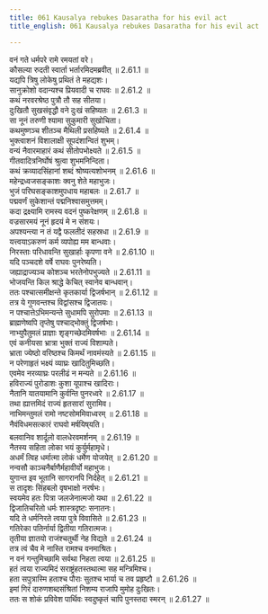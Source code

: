 ```yaml
---
title: 061 Kausalya rebukes Dasaratha for his evil act
title_english: 061 Kausalya rebukes Dasaratha for his evil act

---
```

<div class="audioEmbed"  caption="श्रीराम-हरिसीताराममूर्ति-घनपाठिभ्यां वचनम्" src="https://archive.org/download/Ramayana-recitation-Sriram-harisItArAmamUrti-Ghanapaati-v2/Kanda_2/Kanda_2_AYK-061-Kousalya_Krutha_Dahsratha_Nindaa.mp3"></div>

  
वनं गते धर्मपरे रामे रमयतां वरे।  
कौसल्या रुदती स्वार्ता भर्तारमिदमब्रवीत् ॥ 2.61.1 ॥   
यद्यपि त्रिषु लोकेषु प्रथितं ते महद्यशः।  
सानुक्रोशो वदान्यश्च प्रियवादी च राघवः ॥ 2.61.2 ॥   
कथं नरवरश्रेष्ठ पुत्रौ तौ सह सीतया।  
दुःखितौ सुखसंवृद्धौ वने दुःखं सहिष्यतः ॥ 2.61.3 ॥   
सा नूनं तरुणी श्यामा सुकुमारी सुखोचिता।  
कथमुष्णञ्च शीतञ्च मैथिली प्रसहिष्यते ॥ 2.61.4 ॥   
भुक्त्वाशनं विशालाक्षी सूपदंशान्वितं शुभम्।  
वन्यं नैवारमाहारं कथं सीतोपभोक्ष्यते ॥ 2.61.5 ॥   
गीतवादित्रनिर्घोषं श्रुत्वा शुभमनिन्दिता।  
कथं क्रव्यादसिंहानां शब्दं श्रोष्यत्यशोभनम् ॥ 2.61.6 ॥   
महेन्द्रध्वजसङ्काशः क्वनु शेते महाभुजः।  
भुजं परिघसङ्काशमुपधाय महाबलः ॥ 2.61.7 ॥   
पद्मवर्णं सुकेशान्तं पद्मनिश्वासमुत्तमम्।  
कदा द्रक्ष्यामि रामस्य वदनं पुष्करेक्षणम् ॥ 2.61.8 ॥   
वज्रसारमयं नूनं हृदयं मे न संशयः।  
अपश्यन्त्या न तं यद्वै फलतीदं सहस्रधा ॥ 2.61.9 ॥   
यत्त्वयाऽकरुणं कर्म व्यपोह्य मम बान्धवाः।  
निरस्ताः परिधावन्ति सुखार्हाः कृपणा वने ॥ 2.61.10 ॥   
यदि पञ्चदशे वर्षे राघवः पुनरेष्यति।  
जह्याद्राज्यञ्च कोशञ्च भरतेनोपभुज्यते ॥ 2.61.11 ॥   
भोजयन्ति किल श्राद्धे केचित् स्वानेव बान्धवान्।  
ततः पश्चात्समीक्षन्ते कृतकार्या द्विजर्षभान् ॥ 2.61.12 ॥   
तत्र ये गुणवन्तश्च विद्वांसश्च द्विजातयः।  
न पश्चात्तेऽभिमन्यन्ते सुधामपि सुरोपमाः ॥ 2.61.13 ॥   
ब्राह्मणेष्वपि तृप्तेषु पश्चाद्भोक्तुं द्विजर्षभाः।  
नाभ्युपैतुमलं प्राज्ञाः शृङ्गच्छेदमिवर्षभाः ॥ 2.61.14 ॥   
एवं कनीयसा भ्रात्रा भुक्तं राज्यं विशाम्पते।  
भ्राता ज्येष्ठो वरिष्ठश्च किमर्थं नावमंस्यते ॥ 2.61.15 ॥   
न परेणाहृतं भक्ष्यं व्याघ्रः खादितुमिच्छति।  
एवमेव नरव्याघ्रः परलीढं न मन्यते ॥ 2.61.16 ॥   
हविराज्यं पुरोडाशः कुशा यूपाश्च खादिराः।  
नैतानि यातयामानि कुर्वन्ति पुनरध्वरे ॥ 2.61.17 ॥   
तथा ह्यात्तमिदं राज्यं हृतसारां सुरामिव।  
नाभिमन्तुमलं रामो नष्टसोममिवाध्वरम् ॥ 2.61.18 ॥   
नैवंविधमसत्कारं राघवो मर्षयिष्यति।  
बलवानिव शार्दूलो वालधेरवमर्शनम् ॥ 2.61.19 ॥   
नैतस्य सहिता लोका भयं कुर्युर्महामृधे।  
अधर्मं त्विह धर्मात्मा लोकं धर्मेण योजयेत् ॥ 2.61.20 ॥   
नन्वसौ काञ्चनैर्बाणैर्महावीर्यो महाभुजः।  
युगान्त इव भूतानि सागरानपि निर्दहेत् ॥ 2.61.21 ॥   
स तादृशः सिंहबलो वृषभाक्षो नरर्षभः।  
स्वयमेव हतः पित्रा जलजेनात्मजो यथा ॥ 2.61.22 ॥   
द्विजातिचरितो धर्मः शास्त्रदृष्टः सनातनः।  
यदि ते धर्मनिरते त्वया पुत्रे विवासिते ॥ 2.61.23 ॥   
गतिरेका पतिर्नार्या द्वितीया गतिरात्मजः।  
तृतीया ज्ञातयो राजंश्चतुर्थी नेह विद्यते ॥ 2.61.24 ॥   
तत्र त्वं चैव मे नास्ति रामश्च वनमाश्रितः।  
न वनं गन्तुमिच्छामि सर्वथा निहता त्वया ॥ 2.61.25 ॥   
हतं त्वया राज्यमिदं सराष्ट्रंहतस्तथात्मा सह मन्त्रिमिश्च।  
हता सपुत्रास्मि हताश्च पौराः सुतश्च भार्या च तव प्रहृष्टौ ॥ 2.61.26 ॥   
इमां गिरं दारुणशब्दसंश्रितां निशम्य राजापि मुमोह दुःखितः।  
ततः स शोकं प्रविवेश पार्थिवः स्वदुष्कृतं चापि पुनस्तदा स्मरन् ॥ 2.61.27 ॥   